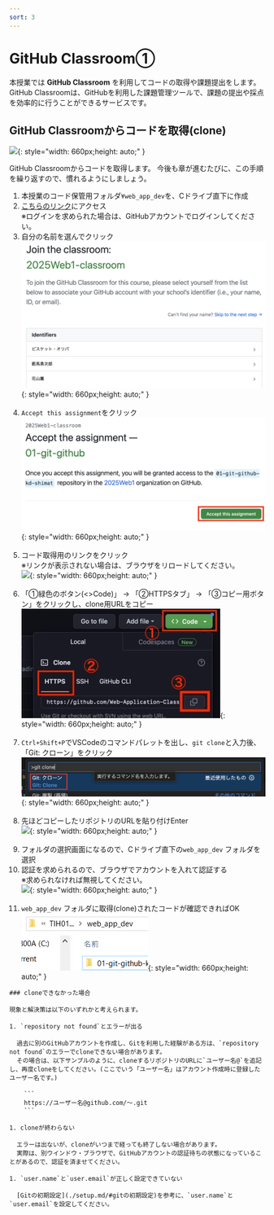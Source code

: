 ```yaml
---
sort: 3
---
```


# GitHub Classroom①

本授業では **GitHub Classroom** を利用してコードの取得や課題提出をします。
GitHub Classroomは、GitHubを利用した課題管理ツールで、課題の提出や採点を効率的に行うことができるサービスです。

## GitHub Classroomからコードを取得(clone)

![](./images/git_image_clone.jpg){: style="width: 660px;height: auto;" }

GitHub Classroomからコードを取得します。
今後も章が進むたびに、この手順を繰り返すので、慣れるようにしましょう。

1. 本授業のコード保管用フォルダ`¥web_app_dev`を、Cドライブ直下に作成
2. [こちらのリンク](https://classroom.github.com/a/bPW2aS9n)にアクセス<br>
   ※ログインを求められた場合は、GitHubアカウントでログインしてください。
3. 自分の名前を選んでクリック<br>
![](./images/join_the_classroom.png){: style="width: 660px;height: auto;" }<br><br>
4. `Accept this assignment`をクリック<br>
![](./images/accept-assignment.png){: style="width: 660px;height: auto;" }<br><br>
5. コード取得用のリンクをクリック<br>
   ※リンクが表示されない場合は、ブラウザをリロードしてください。<br>
![](./images/repository_link.png){: style="width: 660px;height: auto;" }<br><br>
6. 「①緑色のボタン(<>Code)」 → 「②HTTPSタブ」 → 「③コピー用ボタン」をクリックし、clone用URLをコピー<br>
![](./images/Aspose.Words.aedafcf0-3819-4263-af12-50337a38362b.013.jpeg){: style="width: 660px;height: auto;" }<br><br>
7. `Ctrl+Shift+P`でVSCodeのコマンドパレットを出し、`git clone`と入力後、「Git: クローン」をクリック<br>
   ![](./images/command-pallet.png){: style="width: 660px;height: auto;" }<br><br>
8. 先ほどコピーしたリポジトリのURLを貼り付けEnter<br>
![](./images/Aspose.Words.aedafcf0-3819-4263-af12-50337a38362b.017.png){: style="width: 660px;height: auto;" }<br><br>
9.  フォルダの選択画面になるので、Cドライブ直下の`web_app_dev` フォルダを選択
10.  認証を求められるので、ブラウザでアカウントを入れて認証する<br>
    ※求められなければ無視してください。<br>
    ![](./images/Aspose.Words.aedafcf0-3819-4263-af12-50337a38362b.018.jpeg){: style="width: 660px;height: auto;" }<br><br>
11.  `web_app_dev` フォルダに取得(clone)されたコードが確認できればOK<br>
    ![](./images/web_app_dev.png){: style="width: 660px;height: auto;" }

```note
### cloneできなかった場合

現象と解決策は以下のいずれかと考えられます。

1. `repository not found`とエラーが出る

  過去に別のGitHubアカウントを作成し、Gitを利用した経験がある方は、`repository not found`のエラーでcloneできない場合があります。
  その場合は、以下サンプルのように、cloneするリポジトリのURLに`ユーザー名@`を追記し、再度cloneをしてください。(ここでいう「ユーザー名」はアカウント作成時に登録したユーザー名です。)

    ```
    https://ユーザー名@github.com/〜.git
    ```

1. cloneが終わらない

  エラーは出ないが、cloneがいつまで経っても終了しない場合があります。
  実際は、別ウインドウ・ブラウザで、GitHubアカウントの認証待ちの状態になっていることがあるので、認証を済ませてください。

1. `user.name`と`user.email`が正しく設定できていない

  [Gitの初期設定](./setup.md/#gitの初期設定)を参考に、`user.name`と`user.email`を設定してください。

```
